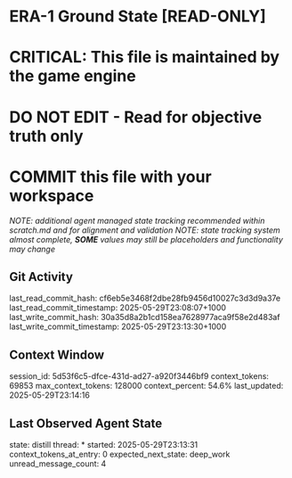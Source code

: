 # ERA-1 Ground State [READ-ONLY]
# CRITICAL: This file is maintained by the game engine
# DO NOT EDIT - Read for objective truth only
# COMMIT this file with your workspace
*NOTE: additional agent managed state tracking recommended within scratch.md and for alignment and validation*
*NOTE: state tracking system almost complete, **SOME** values may still be placeholders and functionality may change*

## Git Activity
last_read_commit_hash: cf6eb5e3468f2dbe28fb9456d10027c3d3d9a37e
last_read_commit_timestamp: 2025-05-29T23:08:07+1000
last_write_commit_hash: 30a35d8a2b1cd158ea7628977aca9f58e2d483af
last_write_commit_timestamp: 2025-05-29T23:13:30+1000

## Context Window
session_id: 5d53f6c5-dfce-431d-ad27-a920f3446bf9
context_tokens: 69853
max_context_tokens: 128000
context_percent: 54.6%
last_updated: 2025-05-29T23:14:16

## Last Observed Agent State
state: distill
thread: *
started: 2025-05-29T23:13:31
context_tokens_at_entry: 0
expected_next_state: deep_work
unread_message_count: 4
